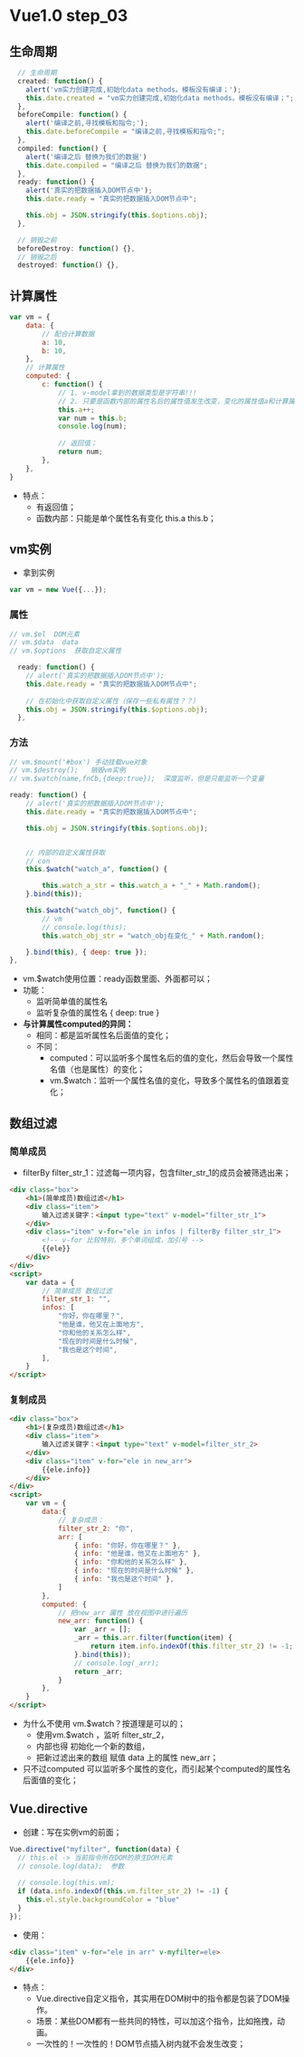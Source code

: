 # Vue1.0 step_03

## 生命周期

```js
  // 生命周期
  created: function() {
    alert('vm实力创建完成,初始化data methods。模板没有编译；');
    this.date.created = "vm实力创建完成,初始化data methods。模板没有编译；";
  },
  beforeCompile: function() {
    alert('编译之前,寻找模板和指令;');
    this.date.beforeCompile = "编译之前,寻找模板和指令;";
  },
  compiled: function() {
    alert('编译之后 替换为我们的数据')
    this.date.compiled = "编译之后 替换为我们的数据";
  },
  ready: function() {
    alert('真实的把数据插入DOM节点中');
    this.date.ready = "真实的把数据插入DOM节点中";

    this.obj = JSON.stringify(this.$options.obj);
  },

  // 销毁之前
  beforeDestroy: function() {},
  // 销毁之后
  destroyed: function() {},
```



## 计算属性

```js
var vm = {
    data: {
        // 配合计算数据
        a: 10,
        b: 10,
    },
    // 计算属性
    computed: {
        c: function() {
            // 1. v-model拿到的数据类型是字符串!!!
            // 2. 只要是函数内部的属性名后的属性值发生改变，变化的属性值a和计算属性全部能被监听到!!!
            this.a++;
            var num = this.b;
            console.log(num);
			
            // 返回值；
            return num;
        },
    },
}
```

* 特点：
  * 有返回值；
  * 函数内部：只能是单个属性名有变化 this.a this.b；



## vm实例

* 拿到实例

```js
var vm = new Vue({...});
```

### 属性

```js
// vm.$el  DOM元素
// vm.$data  data
// vm.$options  获取自定义属性

  ready: function() {
    // alert('真实的把数据插入DOM节点中');
    this.date.ready = "真实的把数据插入DOM节点中";
	
    // 在初始化中获取自定义属性（保存一些私有属性？？）
    this.obj = JSON.stringify(this.$options.obj);
  },
```

### 方法

```js
// vm.$mount('#box') 手动挂载vue对象
// vm.$destroy();   销毁vm实例
// vm.$watch(name,fnCb,{deep:true});  深度监听，但是只能监听一个变量

ready: function() {
    // alert('真实的把数据插入DOM节点中');
    this.date.ready = "真实的把数据插入DOM节点中";

    this.obj = JSON.stringify(this.$options.obj);


    // 内部的自定义属性获取
    // con
    this.$watch("watch_a", function() {

        this.watch_a_str = this.watch_a + "_" + Math.random();
    }.bind(this));

    this.$watch("watch_obj", function() {
        // vm
        // console.log(this);
        this.watch_obj_str = "watch_obj在变化_" + Math.random();

    }.bind(this), { deep: true });
},
```

* vm.$watch使用位置：ready函数里面、外面都可以；
* 功能：
  * 监听简单值的属性名
  * 监听复杂值的属性名   { deep: true }
* **与计算属性computed的异同：**
  * 相同：都是监听属性名后面值的变化；
  * 不同：
    * computed：可以监听多个属性名后的值的变化，然后会导致一个属性名值（也是属性）的变化；
    * vm.$watch：监听一个属性名值的变化，导致多个属性名的值跟着变化；







## 数组过滤

### 简单成员

* filterBy filter_str_1：过滤每一项内容，包含filter_str_1的成员会被筛选出来；

```html
<div class="box">
    <h1>(简单成员)数组过滤</h1>
    <div class="item">
        输入过滤关键字：<input type="text" v-model="filter_str_1">
    </div>
    <div class="item" v-for="ele in infos | filterBy filter_str_1">
        <!-- v-for 比较特别，多个单词组成，加引号 -->
        {{ele}}
    </div>
</div>
<script>
    var data = {
        // 简单成员 数组过滤
        filter_str_1: "",
        infos: [
            "你好，你在哪里？",
            "他是谁，他又在上面地方",
            "你和他的关系怎么样",
            "现在的时间是什么时候",
            "我也是这个时间",
        ],
    }
</script>
```

### 复制成员

```html
<div class="box">
    <h1>(复杂成员)数组过滤</h1>
    <div class="item">
        输入过滤关键字：<input type="text" v-model=filter_str_2>
    </div>
    <div class="item" v-for="ele in new_arr">
        {{ele.info}}
    </div>
</div>
<script>
    var vm = {
        data:{
            // 复杂成员：
            filter_str_2: "你",
            arr: [
                { info: "你好，你在哪里？" },
                { info: "他是谁，他又在上面地方" },
                { info: "你和他的关系怎么样" },
                { info: "现在的时间是什么时候" },
                { info: "我也是这个时间" },
            ]
        },
        computed: {
            // 把new_arr 属性 放在视图中进行遍历
            new_arr: function() {
                var _arr = [];
                _arr = this.arr.filter(function(item) {
                    return item.info.indexOf(this.filter_str_2) != -1;
                }.bind(this));
                // console.log(_arr);
                return _arr;
            }
        },
    }
</script>
```

* 为什么不使用 vm.$watch？按道理是可以的；
  * 使用vm.$watch ，监听 filter_str_2，
  * 内部也得 初始化一个新的数组，
  * 把新过滤出来的数组 赋值 data 上的属性 new_arr；
* 只不过computed 可以监听多个属性的变化，而引起某个computed的属性名后面值的变化；









## Vue.directive

* 创建：写在实例vm的前面；

```js
Vue.directive("myfilter", function(data) {
  // this.el -> 当前指令所在DOM的原生DOM元素
  // console.log(data);  参数
    
  // console.log(this.vm);
  if (data.info.indexOf(this.vm.filter_str_2) != -1) {
    this.el.style.backgroundColor = "blue"
  }
});
```

* 使用：

```html
<div class="item" v-for="ele in arr" v-myfilter=ele>
    {{ele.info}}
</div>
```

* 特点：
  * Vue.directive自定义指令，其实用在DOM树中的指令都是包装了DOM操作。
  * 场景：某些DOM都有一些共同的特性，可以加这个指令，比如拖拽，动画。
  * 一次性的！一次性的！DOM节点插入树内就不会发生改变；

